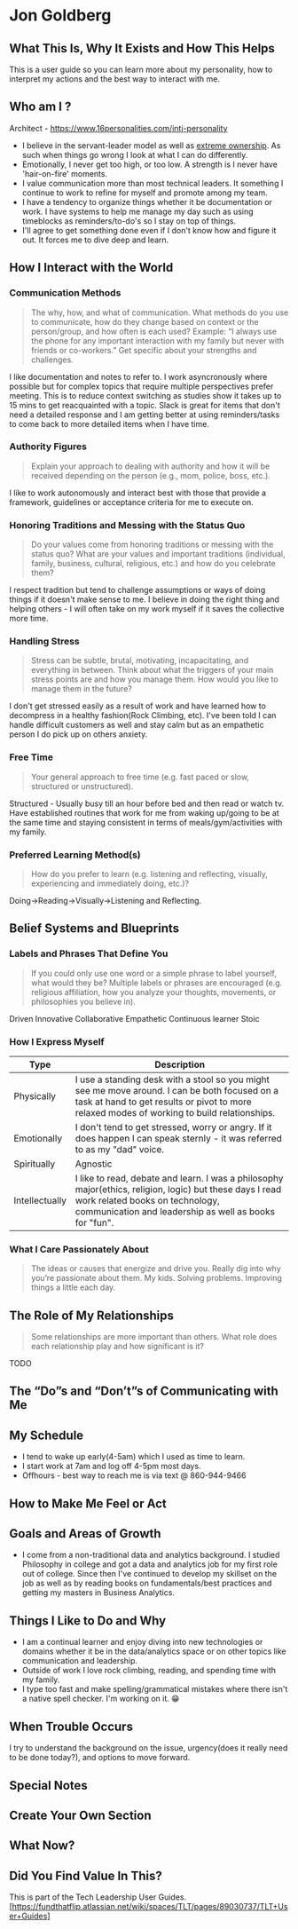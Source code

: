# Jon Goldberg

## What This Is, Why It Exists and How This Helps	
This is a user guide so you can learn more about my personality, how to interpret my actions and the best way to interact with me.

## Who am I ?
Architect - https://www.16personalities.com/intj-personality

* I believe in the servant-leader model as well as [extreme ownership](https://www.leaneast.com/extreme-ownership). As such when things go wrong I look at what I can do differently.
* Emotionally, I never get too high, or too low. A strength is I never have 'hair-on-fire' moments.
* I value communication more than most technical leaders. It something I continue to work to refine for myself and promote among my team.
* I have a tendency to organize things whether it be documentation or work. I have systems to help me manage my day such as using timeblocks as reminders/to-do's so I stay on top of things.
* I'll agree to get something done even if I don't know how and figure it out. It forces me to dive deep and learn.

## How I Interact with the World	

### Communication Methods
>  The why, how, and what of communication. What methods do you use to communicate, how do they change based on context or the person/group, and how often is each used? Example: “I always use the phone for any important interaction with my family but never with friends or co-workers.” Get specific about your strengths and challenges. 

I like documentation and notes to refer to. I work asyncronously where possible but for complex topics that require multiple perspectives prefer meeting. This is to reduce context switching as studies show it takes up to 15 mins to get reacquainted with a topic. Slack is great for items that don't need a detailed response and I am getting better at using reminders/tasks to come back to more detailed items when I have time.

### Authority Figures
>  Explain your approach to dealing with authority and how it will be received depending on the person (e.g., mom, police, boss, etc.). 

I like to work autonomously and interact best with those that provide a framework, guidelines or acceptance criteria for me to execute on. 



### Honoring Traditions and Messing with the Status Quo
>  Do your values come from honoring traditions or messing with the status quo? What are your values and important traditions (individual, family, business, cultural, religious, etc.) and how do you celebrate them?

I respect tradition but tend to challenge assumptions or ways of doing things if it doesn't make sense to me. I believe in doing the right thing and helping others - I will often take on my work myself if it saves the collective more time.

### Handling Stress
>  Stress can be subtle, brutal, motivating, incapacitating, and everything in between. Think about what the triggers of your main stress points are and how you manage them. How would you like to manage them in the future?

I don't get stressed easily as a result of work and have learned how to decompress in a healthy fashion(Rock Climbing, etc). I've been told I can handle difficult customers as well and stay calm but as an empathetic person I do pick up on others anxiety.

### Free Time
>  Your general approach to free time (e.g. fast paced or slow, structured or unstructured). 

Structured - Usually busy till an hour before bed and then read or watch tv. Have established routines that work for me from waking up/going to be at the same time and staying consistent in terms of meals/gym/activities with my family.

### Preferred Learning Method(s)
>  How do you prefer to learn (e.g. listening and reflecting, visually, experiencing and immediately doing, etc.)? 

Doing->Reading->Visually->Listening and Reflecting.

## Belief Systems and Blueprints	

### Labels and Phrases That Define You
>  If you could only use one word or a simple phrase to label yourself, what would they be? Multiple labels or phrases are encouraged (e.g. religious affiliation, how you analyze your thoughts, movements, or philosophies you believe in).

Driven
Innovative
Collaborative
Empathetic
Continuous learner
Stoic

### How I Express Myself

| Type | Description |
| --- | --- |
| Physically | I use a standing desk with a stool so you might see me move around. I can be both focused on a task at hand to get results or pivot to more relaxed modes of working to build relationships. |
| Emotionally | I don't tend to get stressed, worry or angry. If it does happen I can speak sternly - it was referred to as my "dad" voice. |
| Spiritually |  Agnostic |
| Intellectually |  I like to read, debate and learn. I was a philosophy major(ethics, religion, logic) but these days I read work related books on technology, communication and leadership as well as books for "fun". |

### What I Care Passionately About
>  The ideas or causes that energize and drive you.  Really dig into why you’re passionate about them. 
My kids. Solving problems. Improving things a little each day.




## The Role of My Relationships	
>  Some relationships are more important than others. What role does each relationship play and how significant is it? 

TODO

## The “Do”s and “Don’t”s of Communicating with Me	
## My Schedule	
* I tend to wake up early(4-5am) which I used as time to learn. 
* I start work at 7am and log off 4-5pm most days.
* Offhours - best way to reach me is via text @ 860-944-9466

## How to Make Me Feel or Act 
## Goals and Areas of Growth	
* I come from a non-traditional data and analytics background. I studied Philosophy in college and got a data and analytics job for my first role out of college. Since then I've continued to develop my skillset on the job as well as by reading books on fundamentals/best practices and getting my masters in Business Analytics.

## Things I Like to Do and Why	

* I am a continual learner and enjoy diving into new technologies or domains whether it be in the data/analytics space or on other topics like communication and leadership.
* Outside of work I love rock climbing, reading, and spending time with my family.
* I type too fast and make spelling/grammatical mistakes where there isn't a native spell checker. I'm working on it. 😁
## When Trouble Occurs	
I try to understand the background on the issue, urgency(does it really need to be done today?), and options to move forward. 

## Special Notes	
## Create Your Own Section	
## What Now?	
## Did You Find Value In This?
This is part of the Tech Leadership User Guides. [https://fundthatflip.atlassian.net/wiki/spaces/TLT/pages/89030737/TLT+User+Guides]
